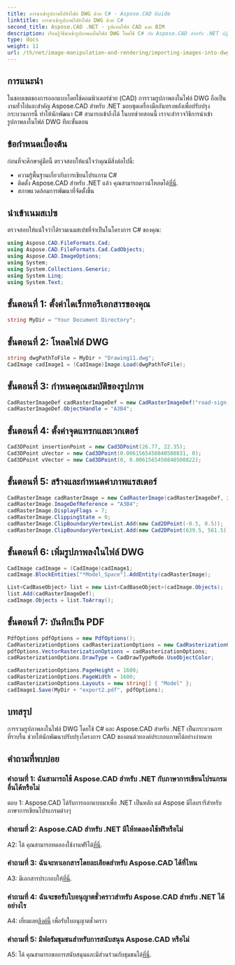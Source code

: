 ```yaml
---
title: การนำเข้ารูปภาพไปยังไฟล์ DWG ด้วย C# - Aspose.CAD Guide
linktitle: การนำเข้ารูปภาพไปยังไฟล์ DWG ด้วย C#
second_title: Aspose.CAD .NET - รูปแบบไฟล์ CAD และ BIM
description: เรียนรู้วิธีนำเข้ารูปภาพลงในไฟล์ DWG โดยใช้ C# กับ Aspose.CAD สำหรับ .NET ปฏิบัติตามคำแนะนำทีละขั้นตอนของเราเพื่อการบูรณาการที่ราบรื่น
type: docs
weight: 11
url: /th/net/image-manipulation-and-rendering/importing-images-into-dwg/
---
```

## การแนะนำ

ในขอบเขตของการออกแบบโดยใช้คอมพิวเตอร์ช่วย (CAD) การรวมรูปภาพลงในไฟล์ DWG ถือเป็นงานทั่วไปและสำคัญ Aspose.CAD สำหรับ .NET มอบชุดเครื่องมืออันทรงพลังเพื่อปรับปรุงกระบวนการนี้ ทำให้นักพัฒนา C# สามารถเข้าถึงได้ ในบทช่วยสอนนี้ เราจะสำรวจวิธีการนำเข้ารูปภาพลงในไฟล์ DWG ทีละขั้นตอน

## ข้อกำหนดเบื้องต้น

ก่อนที่จะศึกษาคู่มือนี้ ตรวจสอบให้แน่ใจว่าคุณมีสิ่งต่อไปนี้:

- ความรู้พื้นฐานเกี่ยวกับการเขียนโปรแกรม C#
-  ติดตั้ง Aspose.CAD สำหรับ .NET แล้ว คุณสามารถดาวน์โหลดได้[ที่นี่](https://releases.aspose.com/cad/net/).
- สภาพแวดล้อมการพัฒนาที่จัดตั้งขึ้น

## นำเข้าเนมสเปซ

ตรวจสอบให้แน่ใจว่าได้รวมเนมสเปซที่จำเป็นในโครงการ C# ของคุณ:

```csharp
using Aspose.CAD.FileFormats.Cad;
using Aspose.CAD.FileFormats.Cad.CadObjects;
using Aspose.CAD.ImageOptions;
using System;
using System.Collections.Generic;
using System.Linq;
using System.Text;
```

## ขั้นตอนที่ 1: ตั้งค่าไดเร็กทอรีเอกสารของคุณ

```csharp
string MyDir = "Your Document Directory";
```

## ขั้นตอนที่ 2: โหลดไฟล์ DWG

```csharp
string dwgPathToFile = MyDir + "Drawing11.dwg";
CadImage cadImage1 = (CadImage)Image.Load(dwgPathToFile);
```

## ขั้นตอนที่ 3: กำหนดคุณสมบัติของรูปภาพ

```csharp
CadRasterImageDef cadRasterImageDef = new CadRasterImageDef("road-sign-custom.png", 640, 562);
cadRasterImageDef.ObjectHandle = "A3B4";
```

## ขั้นตอนที่ 4: ตั้งค่าจุดแทรกและเวกเตอร์

```csharp
Cad3DPoint insertionPoint = new Cad3DPoint(26.77, 22.35);
Cad3DPoint uVector = new Cad3DPoint(0.0061565450840500831, 0);
Cad3DPoint vVector = new Cad3DPoint(0, 0.0061565450840500822);
```

## ขั้นตอนที่ 5: สร้างและกำหนดค่าภาพแรสเตอร์

```csharp
CadRasterImage cadRasterImage = new CadRasterImage(cadRasterImageDef, insertionPoint, uVector, vVector);
cadRasterImage.ImageDefReference = "A3B4";
cadRasterImage.DisplayFlags = 7;
cadRasterImage.ClippingState = 0;
cadRasterImage.ClipBoundaryVertexList.Add(new Cad2DPoint(-0.5, 0.5));
cadRasterImage.ClipBoundaryVertexList.Add(new Cad2DPoint(639.5, 561.5));
```

## ขั้นตอนที่ 6: เพิ่มรูปภาพลงในไฟล์ DWG

```csharp
CadImage cadImage = (CadImage)cadImage1;
cadImage.BlockEntities["*Model_Space"].AddEntity(cadRasterImage);

List<CadBaseObject> list = new List<CadBaseObject>(cadImage.Objects);
list.Add(cadRasterImageDef);
cadImage.Objects = list.ToArray();
```

## ขั้นตอนที่ 7: บันทึกเป็น PDF

```csharp
PdfOptions pdfOptions = new PdfOptions();
CadRasterizationOptions cadRasterizationOptions = new CadRasterizationOptions();
pdfOptions.VectorRasterizationOptions = cadRasterizationOptions;
cadRasterizationOptions.DrawType = CadDrawTypeMode.UseObjectColor;

cadRasterizationOptions.PageHeight = 1600;
cadRasterizationOptions.PageWidth = 1600;
cadRasterizationOptions.Layouts = new string[] { "Model" };
cadImage1.Save(MyDir + "export2.pdf", pdfOptions);
```

## บทสรุป

การรวมรูปภาพลงในไฟล์ DWG โดยใช้ C# และ Aspose.CAD สำหรับ .NET เป็นกระบวนการที่ราบรื่น ช่วยให้นักพัฒนาปรับปรุงโครงการ CAD ของตนด้วยองค์ประกอบภาพได้อย่างง่ายดาย

## คำถามที่พบบ่อย

### คำถามที่ 1: ฉันสามารถใช้ Aspose.CAD สำหรับ .NET กับภาษาการเขียนโปรแกรมอื่นได้หรือไม่

ตอบ 1: Aspose.CAD ได้รับการออกแบบมาเพื่อ .NET เป็นหลัก แต่ Aspose มีไลบรารีสำหรับภาษาการเขียนโปรแกรมต่างๆ

### คำถามที่ 2: Aspose.CAD สำหรับ .NET มีให้ทดลองใช้ฟรีหรือไม่

 A2: ได้ คุณสามารถทดลองใช้งานฟรีได้[ที่นี่](https://releases.aspose.com/).

### คำถามที่ 3: ฉันจะหาเอกสารโดยละเอียดสำหรับ Aspose.CAD ได้ที่ไหน

 A3: มีเอกสารประกอบให้[ที่นี่](https://reference.aspose.com/cad/net/).

### คำถามที่ 4: ฉันจะขอรับใบอนุญาตชั่วคราวสำหรับ Aspose.CAD สำหรับ .NET ได้อย่างไร

 A4: เยี่ยมเลย[ลิงค์นี้](https://purchase.aspose.com/temporary-license/) เพื่อรับใบอนุญาตชั่วคราว

### คำถามที่ 5: มีฟอรัมชุมชนสำหรับการสนับสนุน Aspose.CAD หรือไม่

 A5: ได้ คุณสามารถขอการสนับสนุนและมีส่วนร่วมกับชุมชนได้[ที่นี่](https://forum.aspose.com/c/cad/19).